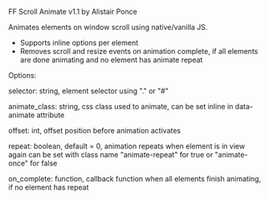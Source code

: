 FF Scroll Animate v1.1
by Alistair Ponce

Animates elements on window scroll using native/vanilla JS. 

* Supports inline options per element
* Removes scroll and resize events on animation complete, if all elements are done animating and no element has animate repeat

Options:

selector: string, element selector using "." or "#"

animate_class: string, css class used to animate, can be set inline in data-animate attribute

offset: int, offset position before animation activates

repeat: boolean, default = 0, animation repeats when element is in view again
        can be set with class name "animate-repeat" for true or "animate-once" for false

on_complete: function, callback function when all elements finish animating, if no element has repeat
